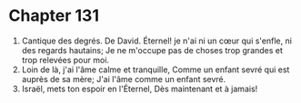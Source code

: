 # Chapter 131

1. Cantique des degrés. De David. Éternel! je n'ai ni un cœur qui s'enfle, ni des regards hautains; Je ne m'occupe pas de choses trop grandes et trop relevées pour moi.
2. Loin de là, j'ai l'âme calme et tranquille, Comme un enfant sevré qui est auprès de sa mère; J'ai l'âme comme un enfant sevré.
3. Israël, mets ton espoir en l'Éternel, Dès maintenant et à jamais!

